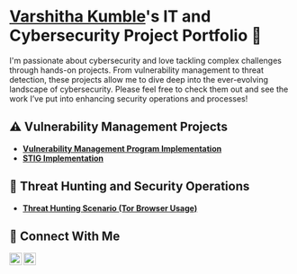 # <a href="https://www.linkedin.com/in/varshitha-kumble/">Varshitha Kumble</a>'s IT and Cybersecurity Project Portfolio 🔐

I'm passionate about cybersecurity and love tackling complex challenges through hands-on projects. From vulnerability management to threat detection, these projects allow me to dive deep into the ever-evolving landscape of cybersecurity. Please feel free to check them out and see the work I’ve put into enhancing security operations and processes!


## ⚠️ Vulnerability Management Projects

- **[Vulnerability Management Program Implementation](https://github.com/Varshithakumble/Vulnerability-Management-Project)**
- **[STIG Implementation](https://github.com/Varshithakumble/STIGS)**


## 🚨 Threat Hunting and Security Operations

- **[Threat Hunting Scenario (Tor Browser Usage)](https://github.com/Varshithakumble/Threat-Hunting-Scenario-Tor-Browser-Usage-)**

## 🤳 Connect With Me

[<img align="left" alt="___________ | LinkedIn" width="22px" src="https://cdn.jsdelivr.net/npm/simple-icons@v3/icons/linkedin.svg" />][linkedin]
[<img align="left" alt="___________ | Instagram" width="22px" src="https://cdn.jsdelivr.net/npm/simple-icons@v3/icons/instagram.svg" />][instagram]

[instagram]: https://www.instagram.com/varshi_kumble
[linkedin]: https://linkedin.com/in/varshitha-kumble

<!--
<img width="35" alt="image" src="https://github.com/user-attachments/assets/2f41c7cd-5ea8-4475-b451-a37161b6c3fb"> 
<img width="35" alt="image" src="https://github.com/user-attachments/assets/77649969-9910-4994-8b96-74a116cfb2a8">
-->
